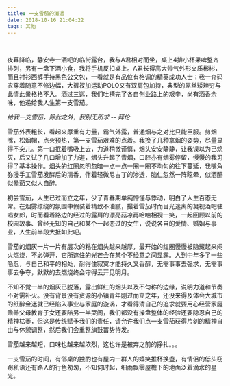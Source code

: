 ```yaml
---
title: 一支雪茄的消遣
date: 2018-10-16 21:04:22
tags: 其他
---
```

<br>

夜幕降临，静安寺一酒吧的临街露台，我与A君相对而坐，桌上4排小杯果啤整齐排列，另有一盘下酒小食，我将手机反扣桌上。A君长得高大帅气外形文质彬彬，而且衬衫西裤手持黑色公文包，一看就是有品位有格调的精英成功人士；我一介码农穿着随意不修边幅，大裤衩加运动POLO又有双肩包加持，典型的屌丝矮矬穷与此情此景格格不入。酒过三巡，我们吐槽完了各自创业路上的艰辛，尚有酒香余味，他递给我人生第一支雪茄。

*给我一支雪茄，除此之外，我别无所求*
*-- 拜伦*

雪茄外表粗长，看起来厚重有力量，霸气外露，普通烟与之对比只能臣服。剪烟嘴，松烟帽，点火预热，第一支雪茄艰难的点着。我换了几种拿烟的姿势，尽量显得不突兀。第一口抿着嘴吸上去，力道稍微谨慎，烟头安安静静，让我误以为已熄灭，后又试了几口增加了力道，烟头升起了青烟，口腔亦有烟雾停留，慢慢的我习得了基本操作。烟头的红圈忽明忽暗一点一点一圈一圈不均匀的往下蔓延，我嘴角弥漫手工雪茄发酵后的清香，伴着轻微尼古丁的渗透，脑仁忽然一阵眩晕，似酒醉似晕茄又似人自醉。

初尝雪茄，人生已过而立之年，少了青春期单纯懵懂与悸动，明白了人生百态无常。在烟雾缭绕的氛围中假装着精致不油腻，撮着雪茄时而目光迷离的凝视酒吧驻唱女郎，时而看着路边的经过的露肩的漂亮菇凉再哈哈相视一笑，一起回顾以前的校园故事、曾经无知的自己和某个一起恋过的女生，说说各自的爱情、婚姻与事业，人生前半段大抵如此吧。

雪茄的烟灰一片一片有层次的粘在烟头越来越厚，最开始的红圈慢慢被隐藏起来闷火燃烧，不必弹开，它所遮住的光芒会在某个不经意之间显露。人到中年多了一些隐忍，与自己和平的相处，耐得住寂寞才能持久又香醇，无需事事去强求，无需事事去争夺，默默的去燃烧终会守得云开见明月。

不知不觉一半的烟灰已脱落，露出鲜红的烟头以及不匀称的边缘，说明力道和节奏不对需补火。没有背景没有资源的小镇青年刚过而立之年，还没来得及体会大城市的纸醉金迷就已经陷入事业与家庭的漩涡，才看得清自己的追求就要用心经营家庭赡养父母教育子女还要陪另一半哭闹，我们都没有操盘整体的经验还要隐忍自己的精神枯萎，但这是传统赋予我们的责任，请允许我们点一支雪茄获得片刻的精神自由与休憩调整，然后我们会重整旗鼓蓄势待发。

雪茄越来越短，口味也越来越浓烈，这也许是被弃之前的挣扎。。。

一支雪茄的时间，有邻桌的独酌也有屋内一群人的嬉笑推杯换盏，有情侣的低头窃窃私语还有路人的行色匆匆，不知何时起，细雨飘零屋檐下的地面泛着滴水的星光。